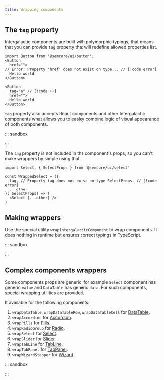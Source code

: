 ```yaml
---
title: Wrapping components
---
```


## The `tag` property

Intergalactic components are built with polymorphic typings, that means that you can provide `tag` property that will redefine allowed properties list.

```tsx
import Button from '@semcore/ui/button';
<Button
  href="">
// Error: Property 'href' does not exist on type... // [!code error]
  Hello world
</Button>

```

```tsx
<Button
  tag="a" // [!code ++]
  href="">
  Hello world
</Button>
```

`tag` property also accepts React components and other Intergalactic components what allows you to easley combine logic of visual appearance of both components.

::: sandbox

<script lang="tsx">
  export Demo from './examples/the-`tag`-property.tsx';
</script>

:::

The `tag` property is not included in the component's props, so you can't make wrappers by simple using that.

```tsx
import Select, { SelectProps } from '@semcore/ui/select'

const WrappedSelect = ({
  tag, // Property tag does not exist on type SelectProps. // [!code error]
  ...other
}: SelectProps) => (
  <Select {...other} />
)

```

## Making wrappers

Use the special utility `wrapIntergalacticComponent` to wrap components. It does nothing in runtime but ensures correct typings in TypeScript.

::: sandbox

<script lang="tsx">
  export Demo from './examples/making-wrappers.tsx';
</script>

:::

## Complex components wrappers

Some components props are generic, for example `Select` component has generic `value` and `DataTable` has generic `data`. For such components, special wrapping utilities are provided. 


It available for the following components:

1. `wrapDataTable`, `wrapDataTableRow`, `wrapDataTableCell` for [DataTable](/table-group/data-table/data-table).
2. `wrapAccordion` for [Accordion](/components/accordion/accordion).
3. `wrapPills` for [Pills](/components/pills/pills).
4. `wrapRadioGroup` for [Radio](/components/radio/radio).
5. `wrapSelect` for [Select](/components/select/select).
6. `wrapSlider` for [Slider](/components/slider/slider).
7. `wrapTabLine` for [TabLine](/components/tab-line/tab-line).
8. `wrapTabPanel` for [TabPanel](/components/tab-panel/tab-panel).
9. `wrapWizardStepper` for [Wizard](/components/wizard/wizard).

::: sandbox

<script lang="tsx">
  export Demo from './examples/complex-components-wrappers.tsx';
</script>

:::


